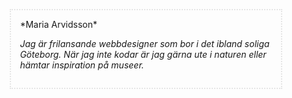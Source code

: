 <div style="width: 80%; margin: 1em auto; padding: 1em; border: 2px dotted #e4e4e4;" markdown=1>
*Maria Arvidsson*

*Jag är frilansande webbdesigner som bor i det ibland soliga Göteborg. När jag inte kodar är jag gärna ute i naturen eller hämtar inspiration på museer.*
</div>
